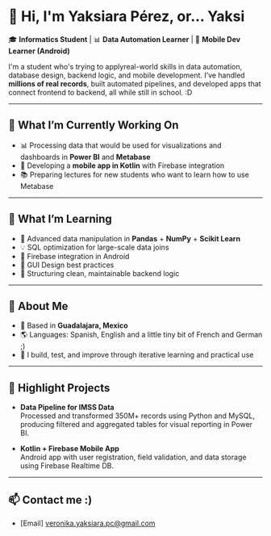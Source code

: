 # 👋 Hi, I'm Yaksiara Pérez, or... Yaksi 

🎓 **Informatics Student** | 📊 **Data Automation Learner** | 📱 **Mobile Dev Learner (Android)**

I'm a student who's trying to applyreal-world skills in data automation, database design, backend logic, and mobile development. I’ve handled **millions of real records**, built automated pipelines, and developed apps that connect frontend to backend, all while still in school. :D

---

## 🚀 What I’m Currently Working On
- 📊 Processing data that would be used for visualizations and dashboards in **Power BI** and **Metabase**
- 📱 Developing a **mobile app in Kotlin** with Firebase integration
- 📚 Preparing lectures for new students who want to learn how to use Metabase 

---

## 🧠 What I’m Learning

- 🐍 Advanced data manipulation in **Pandas** + **NumPy** + **Scikit Learn**
- 💡 SQL optimization for large-scale data joins
- 🔧 Firebase integration in Android
- 🧩 GUI Design best practices
- 🧠 Structuring clean, maintainable backend logic

---

## 🌟 About Me

- 📍 Based in **Guadalajara, Mexico**
- 🌎 Languages: Spanish, English and a little tiny bit of French and German ;)
- 🧩 I build, test, and improve through iterative learning and practical use

---

## 📌 Highlight Projects

- **Data Pipeline for IMSS Data**  
  Processed and transformed 350M+ records using Python and MySQL, producing filtered and aggregated tables for visual reporting in Power BI.
  
- **Kotlin + Firebase Mobile App**  
  Android app with user registration, field validation, and data storage using Firebase Realtime DB.



---

## 📫 Contact me :)
- [Email] veronika.yaksiara.pc@gmail.com 
